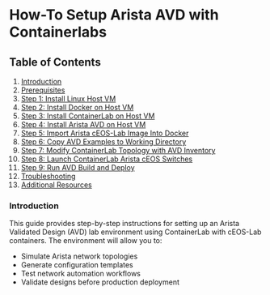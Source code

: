 # How-To Setup Arista AVD with Containerlabs

## Table of Contents
1. [Introduction](#introduction)
2. [Prerequisites](#prerequisites)
3. [Step 1: Install Linux Host VM](#step-1-linux-vm)
4. [Step 2: Install Docker on Host VM](#step-2-install-docker)
5. [Step 3: Install ContainerLab on Host VM](#step-3-install-clab)
6. [Step 4: Install Arista AVD on Host VM](#step-4-install-avd)
7. [Step 5: Import Arista cEOS-Lab Image Into Docker](#step-5-import-image)
8. [Step 6: Copy AVD Examples to Working Directory](#step-6-copy-avd-exmpl)
9. [Step 7: Modify ContainerLab Topology with AVD Inventory](#step-7-topo-inv-file)
10. [Step 8: Launch ContainerLab Arista cEOS Switches](#step-8-lauch-clab)
11. [Step 9: Run AVD Build and Deploy](#step-9-build-run-deploy)
12. [Troubleshooting](#tshooting)
13. [Additional Resources](#add-resource)

### Introduction

This guide provides step-by-step instructions for setting up an Arista Validated Design (AVD) lab environment using ContainerLab with cEOS-Lab containers. The environment will allow you to:
- Simulate Arista network topologies
- Generate configuration templates
- Test network automation workflows
- Validate designs before production deployment

